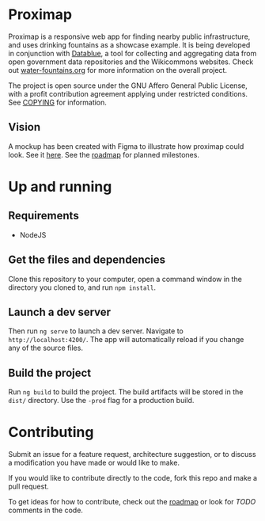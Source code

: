 # Proximap
Proximap is a responsive web app for finding nearby public infrastructure, and uses drinking fountains as a showcase example.
It is being developed in conjunction with [Datablue](//github.com/mmmatthew/datablue), a tool for collecting and aggregating
data from open government data repositories and the Wikicommons websites. Check out [water-fountains.org](//water-fountains.org)
for more information on the overall project.

The project is open source under the GNU Affero General Public License, with a profit contribution agreement applying under restricted conditions. See [COPYING](/COPYING) for information.

## Vision
A mockup has been created with Figma to illustrate how proximap could look. See it [here](https://www.figma.com/proto/VtlRvM4aWOWYIEL2j7EcCeVk/water-fountains.org?scaling=contain&node-id=1%3A30). See the [roadmap](/docs/roadmap.md) for planned milestones.

# Up and running

## Requirements
- NodeJS

## Get the files and dependencies

Clone this repository to your computer, open a command window in the directory you cloned to, and run `npm install`.

## Launch a dev server

Then run `ng serve` to launch a dev server. Navigate to `http://localhost:4200/`. The app will automatically reload if you change any of the source files.

## Build the project

Run `ng build` to build the project. The build artifacts will be stored in the `dist/` directory. Use the `-prod` flag for a production build.

# Contributing

Submit an issue for a feature request, architecture suggestion, or to discuss a modification you have made or would like to make. 

If you would like to contribute directly to the code, fork this repo and make a pull request.

To get ideas for how to contribute, check out the [roadmap](/docs/roadmap.md) or look for *TODO* comments in the code.